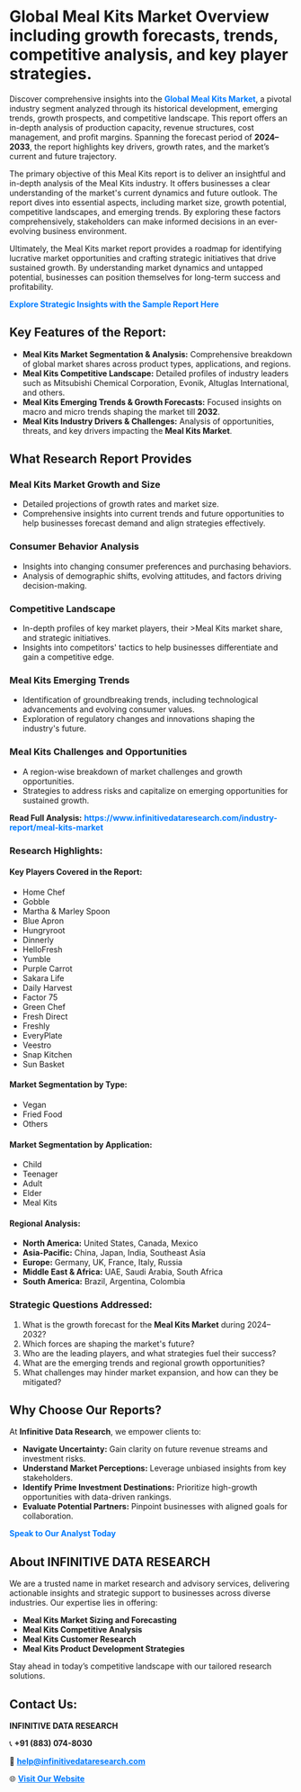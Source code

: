 <h1>Global Meal Kits Market Overview including growth forecasts, trends, competitive analysis, and key player strategies.</h1>
<p>
Discover comprehensive insights into the 
<a href="https://www.infinitivedataresearch.com/industry-report/meal-kits-market" rel="dofollow" style="color: #007BFF; text-decoration: none;"><strong>Global Meal Kits Market</strong></a>, a pivotal industry segment analyzed through its historical development, emerging trends, growth prospects, and competitive landscape. This report offers an in-depth analysis of production capacity, revenue structures, cost management, and profit margins. Spanning the forecast period of <strong>2024–2033</strong>, the report highlights key drivers, growth rates, and the market’s current and future trajectory.
</p>
<p>
The primary objective of this Meal Kits report is to deliver an insightful and in-depth analysis of the Meal Kits industry. It offers businesses a clear understanding of the market's current dynamics and future outlook. The report dives into essential aspects, including market size, growth potential, competitive landscapes, and emerging trends. By exploring these factors comprehensively, stakeholders can make informed decisions in an ever-evolving business environment.
</p>
<p>
Ultimately, the Meal Kits market report provides a roadmap for identifying lucrative market opportunities and crafting strategic initiatives that drive sustained growth. By understanding market dynamics and untapped potential, businesses can position themselves for long-term success and profitability.
</p>
<p>
<a href="https://www.infinitivedataresearch.com/request-sample/reportId=111839" style="color: #007BFF; text-decoration: none;"><strong>Explore Strategic Insights with the Sample Report Here</strong></a>
</p>

<h2>Key Features of the Report:</h2>
<ul>
<li><strong>Meal Kits Market Segmentation & Analysis:</strong> Comprehensive breakdown of global market shares across product types, applications, and regions.</li>
<li><strong>Meal Kits Competitive Landscape:</strong> Detailed profiles of industry leaders such as Mitsubishi Chemical Corporation, Evonik, Altuglas International, and others.</li>
<li><strong>Meal Kits Emerging Trends & Growth Forecasts:</strong> Focused insights on macro and micro trends shaping the market till <strong>2032</strong>.</li>
<li><strong>Meal Kits Industry Drivers & Challenges:</strong> Analysis of opportunities, threats, and key drivers impacting the <strong>Meal Kits Market</strong>.</li>
</ul>

<h2>What Research Report Provides</h2>
<h3>Meal Kits Market Growth and Size</h3>
<ul>
<li>Detailed projections of growth rates and market size.</li>
<li>Comprehensive insights into current trends and future opportunities to help businesses forecast demand and align strategies effectively.</li>
</ul>

<h3>Consumer Behavior Analysis</h3>
<ul>
<li>Insights into changing consumer preferences and purchasing behaviors.</li>
<li>Analysis of demographic shifts, evolving attitudes, and factors driving decision-making.</li>
</ul>

<h3>Competitive Landscape</h3>
<ul>
<li>In-depth profiles of key market players, their >Meal Kits market share, and strategic initiatives.</li>
<li>Insights into competitors' tactics to help businesses differentiate and gain a competitive edge.</li>
</ul>

<h3>Meal Kits Emerging Trends</h3>
<ul>
<li>Identification of groundbreaking trends, including technological advancements and evolving consumer values.</li>
<li>Exploration of regulatory changes and innovations shaping the industry's future.</li>
</ul>

<h3>Meal Kits Challenges and Opportunities</h3>
<ul>
<li>A region-wise breakdown of market challenges and growth opportunities.</li>
<li>Strategies to address risks and capitalize on emerging opportunities for sustained growth.</li>
</ul>
<p><strong>Read Full Analysis:</strong> <a href="https://www.infinitivedataresearch.com/industry-report/meal-kits-market" rel="dofollow" style="color: #007BFF; text-decoration: none;"><strong>https://www.infinitivedataresearch.com/industry-report/meal-kits-market</strong></a></p>
<h3>Research Highlights:</h3>
<h4>Key Players Covered in the Report:</h4>
<ul><li>Home Chef</li><li>Gobble</li><li>Martha &amp; Marley Spoon</li><li>Blue Apron</li><li>Hungryroot</li><li>Dinnerly</li><li>HelloFresh</li><li>Yumble</li><li>Purple Carrot</li><li>Sakara Life</li><li>Daily Harvest</li><li>Factor 75</li><li>Green Chef</li><li>Fresh Direct</li><li>Freshly</li><li>EveryPlate</li><li>Veestro</li><li>Snap Kitchen</li><li>Sun Basket</li></ul>
<h4>Market Segmentation by Type:</h4>
<ul><li>Vegan</li><li>Fried Food</li><li>Others</li></ul>
<h4>Market Segmentation by Application:</h4>
<ul><li>Child</li><li>Teenager</li><li>Adult</li><li>Elder</li><li>Meal Kits</li></ul>

<h4>Regional Analysis:</h4>
<ul>
<li><strong>North America:</strong> United States, Canada, Mexico</li>
<li><strong>Asia-Pacific:</strong> China, Japan, India, Southeast Asia</li>
<li><strong>Europe:</strong> Germany, UK, France, Italy, Russia</li>
<li><strong>Middle East & Africa:</strong> UAE, Saudi Arabia, South Africa</li>
<li><strong>South America:</strong> Brazil, Argentina, Colombia</li>
</ul>

<h3>Strategic Questions Addressed:</h3>
<ol>
<li>What is the growth forecast for the <strong>Meal Kits Market</strong> during 2024–2032?</li>
<li>Which forces are shaping the market's future?</li>
<li>Who are the leading players, and what strategies fuel their success?</li>
<li>What are the emerging trends and regional growth opportunities?</li>
<li>What challenges may hinder market expansion, and how can they be mitigated?</li>
</ol>

<h2>Why Choose Our Reports?</h2>
<p>At <strong>Infinitive Data Research</strong>, we empower clients to:</p>
<ul>
<li><strong>Navigate Uncertainty:</strong> Gain clarity on future revenue streams and investment risks.</li>
<li><strong>Understand Market Perceptions:</strong> Leverage unbiased insights from key stakeholders.</li>
<li><strong>Identify Prime Investment Destinations:</strong> Prioritize high-growth opportunities with data-driven rankings.</li>
<li><strong>Evaluate Potential Partners:</strong> Pinpoint businesses with aligned goals for collaboration.</li>
</ul>
<p><a href="https://www.infinitivedataresearch.com/industry-report/meal-kits-market" rel="dofollow" style="color: #007BFF; text-decoration: none;"><strong>Speak to Our Analyst Today</strong></a></p>

<h2>About INFINITIVE DATA RESEARCH</h2>
<p>We are a trusted name in market research and advisory services, delivering actionable insights and strategic support to businesses across diverse industries. Our expertise lies in offering:</p>
<ul>
<li><strong>Meal Kits Market Sizing and Forecasting</strong></li>
<li><strong>Meal Kits Competitive Analysis</strong></li>
<li><strong>Meal Kits Customer Research</strong></li>
<li><strong>Meal Kits Product Development Strategies</strong></li>
</ul>
<p>Stay ahead in today’s competitive landscape with our tailored research solutions.</p>

<h2>Contact Us:</h2>
<p><strong>INFINITIVE DATA RESEARCH</strong></p>
<p>📞 <strong>+91 (883) 074-8030</strong></p>
<p>📧 <strong><a href="mailto:help@infinitivedataresearch.com" style="color: #007BFF;">help@infinitivedataresearch.com</a></strong></p>
<p>🌐 <strong><a href="https://www.infinitivedataresearch.com" rel="dofollow" style="color: #007BFF;">Visit Our Website</a></strong></p>